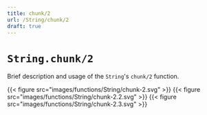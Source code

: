 ```yaml
---
title: chunk/2
url: /String/chunk/2
draft: true
---
```


# `String.chunk/2`
Brief description and usage of the `String`'s `chunk/2` function.

{{< figure src="images/functions/String/chunk-2.svg" >}}
{{< figure src="images/functions/String/chunk-2.2.svg" >}}
{{< figure src="images/functions/String/chunk-2.3.svg" >}}
